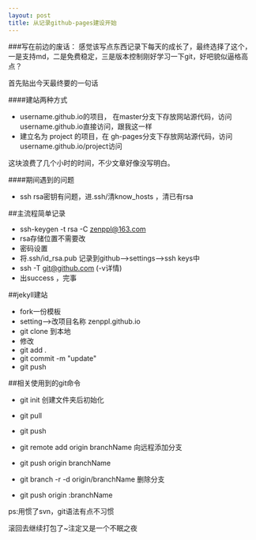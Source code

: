 ```yaml
---
layout: post
title: 从记录github-pages建设开始
---
```



###写在前边的废话：
感觉该写点东西记录下每天的成长了，最终选择了这个，一是支持md，二是免费稳定，三是版本控制刚好学习一下git，好吧貌似逼格高点？

首先贴出今天最终要的一句话

####建站两种方式
- username.github.io的项目， 在master分支下存放网站源代码，访问username.github.io直接访问，跟我这一样
- 建立名为 project 的项目，在 gh-pages分支下存放网站源代码，访问username.github.io/project访问

这块浪费了几个小时的时间，不少文章好像没写明白。

####期间遇到的问题
- ssh rsa密钥有问题，进.ssh/清know_hosts ，清已有rsa

##主流程简单记录
- ssh-keygen -t rsa -C zenppl@163.com 
- rsa存储位置不需要改
- 密码设置
- 将.ssh/id_rsa.pub 记录到github-->settings-->ssh keys中
- ssh -T git@github.com  (-v详情)
- 出success ，完事

##jekyll建站
- fork一份模板
- setting-->改项目名称 zenppl.github.io
- git clone 到本地
- 修改
- git add .
- git commit -m "update"
- git push 

##相关使用到的git命令
- git init 创建文件夹后初始化
- git pull 
- git push

- git remote add origin branchName 向远程添加分支
- git push origin branchName 

- git branch -r -d origin/branchName 删除分支
- git push origin :branchName 

ps:用惯了svn，git语法有点不习惯

滚回去继续打包了~注定又是一个不眠之夜

